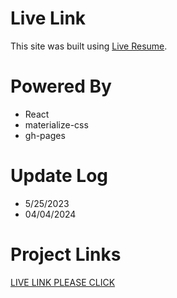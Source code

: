 # Live Link 
This site was built using [Live Resume](https://rashadh202.github.io/liveresume/).

# Powered By 
 - React 
 - materialize-css
 - gh-pages

# Update Log

 - 5/25/2023
 - 04/04/2024

# Project Links

[LIVE LINK PLEASE CLICK](https://rashadh202.github.io/awscpApp/)
